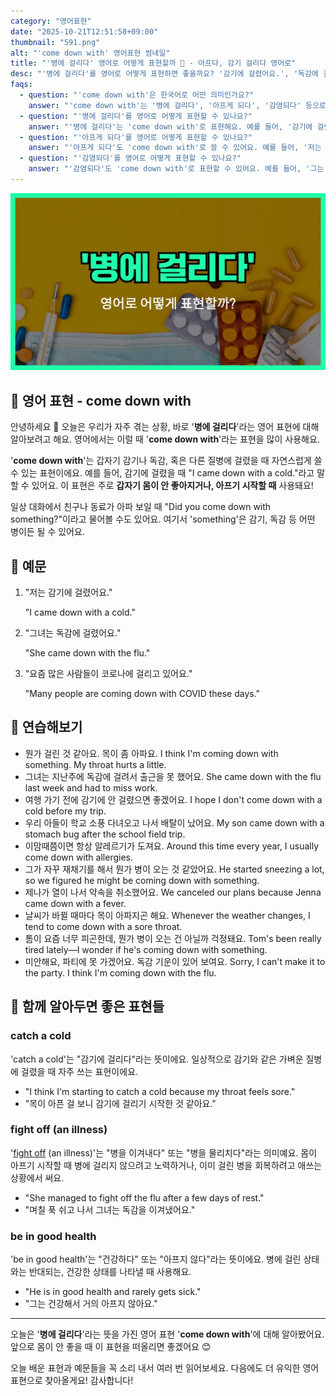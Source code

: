 ```yaml
---
category: "영어표현"
date: "2025-10-21T12:51:58+09:00"
thumbnail: "591.png"
alt: "'come down with' 영어표현 썸네일"
title: "'병에 걸리다' 영어로 어떻게 표현할까 🤒 - 아프다, 감기 걸리다 영어로"
desc: "'병에 걸리다'를 영어로 어떻게 표현하면 좋을까요? '감기에 걸렸어요.', '독감에 걸렸어요.' 등을 영어로 표현하는 법을 배워봅시다. 다양한 예문을 통해서 연습하고 본인의 표현으로 만들어 보세요."
faqs:
  - question: "'come down with'은 한국어로 어떤 의미인가요?"
    answer: "'come down with'는 '병에 걸리다', '아프게 되다', '감염되다' 등으로 해석돼요. 주로 감기나 독감처럼 갑자기 병이 생길 때 써요."
  - question: "'병에 걸리다'를 영어로 어떻게 표현할 수 있나요?"
    answer: "'병에 걸리다'는 'come down with'로 표현해요. 예를 들어, '감기에 걸렸어요.'는 'I came down with a cold.'라고 해요."
  - question: "'아프게 되다'를 영어로 어떻게 표현할 수 있나요?"
    answer: "'아프게 되다'도 'come down with'로 쓸 수 있어요. 예를 들어, '저는 최근에 독감에 아프게 됐어요.'는 'I came down with the flu recently.'라고 해요."
  - question: "'감염되다'를 영어로 어떻게 표현할 수 있나요?"
    answer: "'감염되다'도 'come down with'로 표현할 수 있어요. 예를 들어, '그는 바이러스에 감염됐어요.'는 'He came down with a virus.'라고 말해요."
---
```


!['come down with' 영어표현](./591.png)

## 🌟 영어 표현 - come down with

안녕하세요 👋 오늘은 우리가 자주 겪는 상황, 바로 '**병에 걸리다**'라는 영어 표현에 대해 알아보려고 해요. 영어에서는 이럴 때 '**come down with**'라는 표현을 많이 사용해요.

'**come down with**'는 갑자기 감기나 독감, 혹은 다른 질병에 걸렸을 때 자연스럽게 쓸 수 있는 표현이에요. 예를 들어, 감기에 걸렸을 때 "I came down with a cold."라고 말할 수 있어요. 이 표현은 주로 **갑자기 몸이 안 좋아지거나, 아프기 시작할 때** 사용돼요!

일상 대화에서 친구나 동료가 아파 보일 때 "Did you come down with something?"이라고 물어볼 수도 있어요. 여기서 'something'은 감기, 독감 등 어떤 병이든 될 수 있어요.

## 📖 예문

1. "저는 감기에 걸렸어요."

   "I came down with a cold."

2. "그녀는 독감에 걸렸어요."

   "She came down with the flu."

3. "요즘 많은 사람들이 코로나에 걸리고 있어요."

   "Many people are coming down with COVID these days."

## 💬 연습해보기

<ul data-interactive-list>

  <li data-interactive-item>
    <span data-toggler>뭔가 걸린 것 같아요. 목이 좀 아파요.</span>
    <span data-answer>I think I'm coming down with something. My throat hurts a little.</span>
  </li>

  <li data-interactive-item>
    <span data-toggler>그녀는 지난주에 독감에 걸려서 출근을 못 했어요.</span>
    <span data-answer>She came down with the flu last week and had to miss work.</span>
  </li>

  <li data-interactive-item>
    <span data-toggler>여행 가기 전에 감기에 안 걸렸으면 좋겠어요.</span>
    <span data-answer>I hope I don't come down with a cold before my trip.</span>
  </li>

  <li data-interactive-item>
    <span data-toggler>우리 아들이 학교 소풍 다녀오고 나서 배탈이 났어요.</span>
    <span data-answer>My son came down with a stomach bug after the school field trip.</span>
  </li>

  <li data-interactive-item>
    <span data-toggler>이맘때쯤이면 항상 알레르기가 도져요.</span>
    <span data-answer>Around this time every year, I usually come down with allergies.</span>
  </li>

  <li data-interactive-item>
    <span data-toggler>그가 자꾸 재채기를 해서 뭔가 병이 오는 것 같았어요.</span>
    <span data-answer>He started sneezing a lot, so we figured he might be coming down with something.</span>
  </li>

  <li data-interactive-item>
    <span data-toggler>제나가 열이 나서 약속을 취소했어요.</span>
    <span data-answer>We canceled our plans because Jenna came down with a fever.</span>
  </li>

  <li data-interactive-item>
    <span data-toggler>날씨가 바뀔 때마다 목이 아파지곤 해요.</span>
    <span data-answer>Whenever the weather changes, I tend to come down with a sore throat.</span>
  </li>

  <li data-interactive-item>
    <span data-toggler>톰이 요즘 너무 피곤한데, 뭔가 병이 오는 건 아닐까 걱정돼요.</span>
    <span data-answer>Tom's been really tired lately—I wonder if he's coming down with something.</span>
  </li>

  <li data-interactive-item>
    <span data-toggler>미안해요, 파티에 못 가겠어요. 독감 기운이 있어 보여요.</span>
    <span data-answer>Sorry, I can't make it to the party. I think I'm coming down with the flu.</span>
  </li>

</ul>

## 🤝 함께 알아두면 좋은 표현들

### catch a cold

'catch a cold'는 "감기에 걸리다"라는 뜻이에요. 일상적으로 감기와 같은 가벼운 질병에 걸렸을 때 자주 쓰는 표현이에요.

- "I think I'm starting to catch a cold because my throat feels sore."
- "목이 아픈 걸 보니 감기에 걸리기 시작한 것 같아요."

### fight off (an illness)

'[fight off](/blog/in-english/590.fight-off/) (an illness)'는 "병을 이겨내다" 또는 "병을 물리치다"라는 의미예요. 몸이 아프기 시작할 때 병에 걸리지 않으려고 노력하거나, 이미 걸린 병을 회복하려고 애쓰는 상황에서 써요.

- "She managed to fight off the flu after a few days of rest."
- "며칠 푹 쉬고 나서 그녀는 독감을 이겨냈어요."

### be in good health

'be in good health'는 "건강하다" 또는 "아프지 않다"라는 뜻이에요. 병에 걸린 상태와는 반대되는, 건강한 상태를 나타낼 때 사용해요.

- "He is in good health and rarely gets sick."
- "그는 건강해서 거의 아프지 않아요."

---

오늘은 '**병에 걸리다**'라는 뜻을 가진 영어 표현 '**come down with**'에 대해 알아봤어요. 앞으로 몸이 안 좋을 때 이 표현을 떠올리면 좋겠어요 😊

오늘 배운 표현과 예문들을 꼭 소리 내서 여러 번 읽어보세요. 다음에도 더 유익한 영어 표현으로 찾아올게요! 감사합니다!
